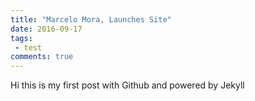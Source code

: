 ```yaml
---
title: "Marcelo Mora, Launches Site"
date: 2016-09-17
tags: 
 - test
comments: true
---
```


Hi this is my first post with Github and powered by Jekyll
